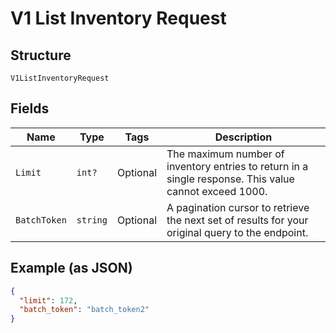 
# V1 List Inventory Request

## Structure

`V1ListInventoryRequest`

## Fields

| Name | Type | Tags | Description |
|  --- | --- | --- | --- |
| `Limit` | `int?` | Optional | The maximum number of inventory entries to return in a single response. This value cannot exceed 1000. |
| `BatchToken` | `string` | Optional | A pagination cursor to retrieve the next set of results for your<br>original query to the endpoint. |

## Example (as JSON)

```json
{
  "limit": 172,
  "batch_token": "batch_token2"
}
```


